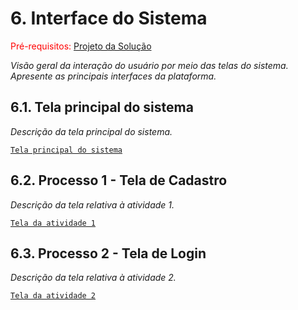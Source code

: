 
# 6. Interface do Sistema

<span style="color:red">Pré-requisitos: <a href="4-Projeto-Solucao.md"> Projeto da Solução</a></span>

_Visão geral da interação do usuário por meio das telas do sistema. Apresente as principais interfaces da plataforma._

## 6.1. Tela principal do sistema

_Descrição da tela principal do sistema._

[`Tela principal do sistema`](../images/)


## 6.2. Processo 1 - Tela de Cadastro

_Descrição da tela relativa à atividade 1._

[`Tela da atividade 1`](../images/cadastro_screen.png)


## 6.3. Processo 2 - Tela de Login

_Descrição da tela relativa à atividade 2._

[`Tela da atividade 2`](../images/login_screen.png)


